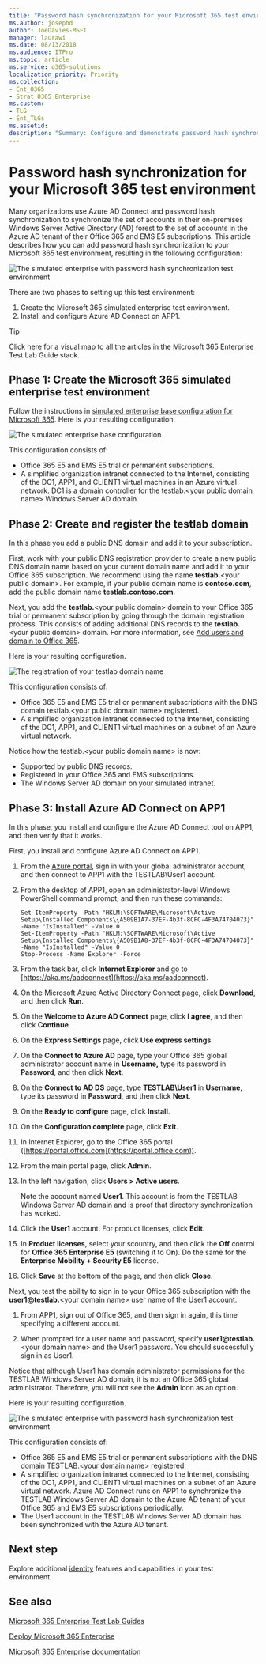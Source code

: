 ```yaml
---
title: "Password hash synchronization for your Microsoft 365 test environment"
ms.author: josephd
author: JoeDavies-MSFT
manager: laurawi
ms.date: 08/13/2018
ms.audience: ITPro
ms.topic: article
ms.service: o365-solutions
localization_priority: Priority
ms.collection: 
- Ent_O365
- Strat_O365_Enterprise
ms.custom: 
- TLG
- Ent_TLGs
ms.assetid: 
description: "Summary: Configure and demonstrate password hash synchronization and sign-in for your Microsoft 365 test environment."
---
```


# Password hash synchronization for your Microsoft 365 test environment

Many organizations use Azure AD Connect and password hash synchronization to synchronize the set of accounts in their on-premises Windows Server Active Directory (AD) forest to the set of accounts in the Azure AD tenant of their Office 365 and EMS E5 subscriptions. This article describes how you can add password hash synchronization to your Microsoft 365 test environment, resulting in the following configuration:
  
![The simulated enterprise with password hash synchronization test environment](media/password-hash-sync-m365-ent-test-environment/Phase3.png)
  
There are two phases to setting up this test environment:
  
1. Create the Microsoft 365 simulated enterprise test environment.
2. Install and configure Azure AD Connect on APP1.
    
> [!TIP]
> Click [here](https://aka.ms/m365etlgstack) for a visual map to all the articles in the Microsoft 365 Enterprise Test Lab Guide stack.
  
## Phase 1: Create the Microsoft 365 simulated enterprise test environment

Follow the instructions in [simulated enterprise base configuration for Microsoft 365](simulated-ent-base-configuration-microsoft-365-enterprise.md). Here is your resulting configuration.
  
![The simulated enterprise base configuration](media/password-hash-sync-m365-ent-test-environment/Phase1.png)
  
This configuration consists of: 
  
- Office 365 E5 and EMS E5 trial or permanent subscriptions.
- A simplified organization intranet connected to the Internet, consisting of the DC1, APP1, and CLIENT1 virtual machines in an Azure virtual network. DC1 is a domain controller for the testlab.\<your public domain name> Windows Server AD domain.

## Phase 2: Create and register the testlab domain

In this phase you add a public DNS domain and add it to your subscription.

First, work with your public DNS registration provider to create a new public DNS domain name based on your current domain name and add it to your Office 365 subscription. We recommend using the name **testlab.**\<your public domain>. For example, if your public domain name is <span>**contoso</span>.com**, add the public domain name **<span>testlab</span>.contoso.com**.
  
Next, you add the **testlab.**\<your public domain> domain to your Office 365 trial or permanent subscription by going through the domain registration process. This consists of adding additional DNS records to the **testlab.**\<your public domain> domain. For more information, see [Add users and domain to Office 365](https://support.office.com/article/Add-users-and-domain-to-Office-365-6383f56d-3d09-4dcb-9b41-b5f5a5efd611). 

Here is your resulting configuration.
  
![The registration of your testlab domain name](media/password-hash-sync-m365-ent-test-environment/Phase2.png)
  
This configuration consists of:

- Office 365 E5 and EMS E5 trial or permanent subscriptions with the DNS domain testlab.\<your public domain name> registered.
- A simplified organization intranet connected to the Internet, consisting of the DC1, APP1, and CLIENT1 virtual machines on a subnet of an Azure virtual network.

Notice how the testlab.\<your public domain name> is now:

- Supported by public DNS records.
- Registered in your Office 365 and EMS subscriptions.
- The Windows Server AD domain on your simulated intranet.
     
## Phase 3: Install Azure AD Connect on APP1

In this phase, you install and configure the Azure AD Connect tool on APP1, and then verify that it works.
  
First, you install and configure Azure AD Connect on APP1.

1. From the [Azure portal](https://portal.azure.com), sign in with your global administrator account, and then connect to APP1 with the TESTLAB\\User1 account.
    
2. From the desktop of APP1, open an administrator-level Windows PowerShell command prompt, and then run these commands:
    
   ```
   Set-ItemProperty -Path "HKLM:\SOFTWARE\Microsoft\Active Setup\Installed Components\{A509B1A7-37EF-4b3f-8CFC-4F3A74704073}" -Name "IsInstalled" -Value 0
   Set-ItemProperty -Path "HKLM:\SOFTWARE\Microsoft\Active Setup\Installed Components\{A509B1A8-37EF-4b3f-8CFC-4F3A74704073}" -Name "IsInstalled" -Value 0
   Stop-Process -Name Explorer -Force
   ```

3. From the task bar, click **Internet Explorer** and go to [https://aka.ms/aadconnect](https://aka.ms/aadconnect).
    
4. On the Microsoft Azure Active Directory Connect page, click **Download**, and then click **Run**.
    
5. On the **Welcome to Azure AD Connect** page, click **I agree**, and then click **Continue**.
    
6. On the **Express Settings** page, click **Use express settings**.
    
7. On the **Connect to Azure AD** page, type your Office 365 global administrator account name in **Username,** type its password in **Password**, and then click **Next**.
    
8. On the **Connect to AD DS** page, type **TESTLAB\\User1** in **Username,** type its password in **Password**, and then click **Next**.
    
9. On the **Ready to configure** page, click **Install**.
    
10. On the **Configuration complete** page, click **Exit**.
    
11. In Internet Explorer, go to the Office 365 portal ([https://portal.office.com](https://portal.office.com)).
    
12. From the main portal page, click **Admin**.
    
13. In the left navigation, click **Users > Active users**.
    
    Note the account named **User1**. This account is from the TESTLAB Windows Server AD domain and is proof that directory synchronization has worked.
    
14. Click the **User1** account. For product licenses, click **Edit**.
    
15. In **Product licenses**, select your scountry, and then click the **Off** control for **Office 365 Enterprise E5** (switching it to **On**). Do the same for the **Enterprise Mobility + Security E5** license. 

16. Click **Save** at the bottom of the page, and then click **Close**.
    
Next, you test the ability to sign in to your Office 365 subscription with the <strong>user1@testlab.</strong>\<your domain name> user name of the User1 account.

1. From APP1, sign out of Office 365, and then sign in again, this time specifying a different account.

2. When prompted for a user name and password, specify <strong>user1@testlab.</strong>\<your domain name> and the User1 password. You should successfully sign in as User1. 
 
Notice that although User1 has domain administrator permissions for the TESTLAB Windows Server AD domain, it is not an Office 365 global administrator. Therefore, you will not see the **Admin** icon as an option. 

Here is your resulting configuration.

![The simulated enterprise with password hash synchronization test environment](media/password-hash-sync-m365-ent-test-environment/Phase3.png)

This configuration consists of: 
  
- Office 365 E5 and EMS E5 trial or permanent subscriptions with the DNS domain TESTLAB.\<your domain name> registered.
- A simplified organization intranet connected to the Internet, consisting of the DC1, APP1, and CLIENT1 virtual machines on a subnet of an Azure virtual network. Azure AD Connect runs on APP1 to synchronize the TESTLAB Windows Server AD domain to the Azure AD tenant of your Office 365 and EMS E5 subscriptions periodically.
- The User1 account in the TESTLAB  Windows Server AD domain has been synchronized with the Azure AD tenant.

## Next step

Explore additional [identity](m365-enterprise-test-lab-guides.md#identity) features and capabilities in your test environment.

## See also

[Microsoft 365 Enterprise Test Lab Guides](m365-enterprise-test-lab-guides.md)

[Deploy Microsoft 365 Enterprise](deploy-microsoft-365-enterprise.md)

[Microsoft 365 Enterprise documentation](https://docs.microsoft.com/microsoft-365-enterprise/)


